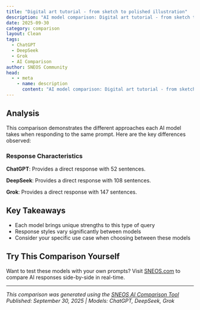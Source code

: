 ```yaml
---
title: "Digital art tutorial - from sketch to polished illustration"
description: "AI model comparison: Digital art tutorial - from sketch to polished illustration..."
date: 2025-09-30
category: comparison
layout: Clean
tags:
  - ChatGPT
  - DeepSeek
  - Grok
  - AI Comparison
author: SNEOS Community
head:
  - - meta
    - name: description
      content: "AI model comparison: Digital art tutorial - from sketch to polished illustration..."
---
```


<ChatComparison
  title="Digital art tutorial - from sketch to polished illustration"
  prompt="Digital art tutorial - from sketch to polished illustration"
  :responses='{"ChatGPT": "Certainly! Here\u0027s a step-by-step digital art tutorial guiding you from the initial sketch to a polished illustration:\n\n---\n\n### Digital Art Tutorial: From Sketch to Polished Illustration\n\n#### Tools You\u2019ll Need:\n- A digital drawing tablet or a computer with drawing software.\n- Drawing software (e.g., Adobe Photoshop, Procreate, Clip Studio Paint, Krita).\n\n---\n\n### Step 1: Preparing Your Canvas\n- Open your drawing software and create a new canvas. A typical size might be 3000x4000 pixels at 300 dpi for high-quality prints.\n- Choose a resolution that suits your needs (higher for print, lower for web).\n\n---\n\n### Step 2: Rough Sketch\n- Select a brush with low opacity and rough texture to mimic pencil.\n- Loosely sketch your idea, focusing on general shapes and composition.\n- Don\u2019t worry about details yet. Think about proportions, pose, perspective, and layout.\n- Use multiple layers if needed to separate elements.\n\n---\n\n### Step 3: Refined Sketch\n- Lower the opacity of the rough sketch layer to about 30-50%.\n- Create a new layer on top for your refined sketch.\n- Use a cleaner brush to redraw and add details, refining shapes and lines.\n- Clean up any awkward parts and finalize the line work.\n\n---\n\n### Step 4: Line Art (Optional)\n- If you want crisp, clean lines, create a new layer above the refined sketch.\n- Use a hard, smooth brush to ink your drawing.\n- Work slowly and carefully, adjusting brush size to emphasize line weight.\n- Hide or delete sketch layers when done.\n\n---\n\n### Step 5: Base Colors\n- Create a layer or multiple layers beneath your line art.\n- Block in flat base colors using a solid brush or fill tool.\n- Choose a harmonious color palette for your illustration.\n- You can keep different parts of your illustration on separate layers for easier editing.\n\n---\n\n### Step 6: Shading and Lighting\n- Add a new layer above the base colors and clip it (create a clipping mask) so shading stays within the base colors.\n- Use a soft brush to add shadows and highlights.\n- Consider the light source and use darker tones for shadows and lighter tones for highlights.\n- Blend softly when needed using blending brushes or smudge tools.\n\n---\n\n### Step 7: Adding Details\n- Add textures, small details, and subtle color variations.\n- Use custom brushes for effects like hair texture, fabric wrinkles, or skin pores.\n- Add reflections or ambient light to make the illustration more dynamic.\n\n---\n\n### Step 8: Background\n- Create a new layer(s) below your character or main subject.\n- Design a simple or detailed background depending on your composition.\n- Consider complementary colors and depth of field to make the subject pop.\n\n---\n\n### Step 9: Final Adjustments\n- Adjust color balance, contrast, brightness, and saturation if needed (using adjustment layers or filters).\n- Add effects like glows, flares, or textures to enhance the mood.\n- Zoom out often to see the whole image and make sure it reads well.\n\n---\n\n### Step 10: Export\n- Save your work in your native file format (.PSD, .CSP, etc.) to keep layers intact.\n- Export a flattened version (.PNG or .JPEG) for sharing or printing.\n- Consider exporting in different sizes depending on your needs.\n\n---\n\n### Tips for a Successful Digital Illustration:\n- Use layers to stay organized.\n- Save often and use versioning.\n- Experiment with brushes and settings.\n- Use references to improve accuracy.\n- Take breaks to maintain fresh eyes on your work.\n\n---\n\nWould you like a demonstration of any specific step or tips on choosing brushes and color palettes?", "DeepSeek": "Of course! This is a fantastic journey. Let\u0027s break down the process of creating a polished digital illustration from a simple sketch, step-by-step. This tutorial is designed to be software-agnostic, so you can follow along in Procreate, Photoshop, Krita, Clip Studio Paint, or any other digital art program.\n\n### **The Goal: From a Wobbly Sketch to a Confident Illustration**\n\nWe\u0027ll create a simple character illustration to demonstrate the workflow.\n\n---\n\n### **Step 1: The Rough Sketch (The Foundation)**\n\nThis stage is all about ideas, energy, and composition. Don\u0027t get caught up in details.\n\n1. **Start with Thumbnails:** Don\u0027t jump straight into a big canvas. Create small, quick sketches (thumbnails) to explore different ideas and compositions. Focus on basic shapes, silhouette, and flow.\n * *Tip:* Use a large, rough brush. Keep it loose and fast!\n\n \n\n2. **Refine Your Favorite:** Pick the thumbnail you like best. Create a new layer on top of it and draw a slightly cleaner sketch. This is where you define the pose, fix proportions, and place the main features.\n * *Tip:* Use a different color for this sketch to easily distinguish it from the rough thumbnails. Lower the opacity of your thumbnail layer.\n\n---\n\n### **Step 2: The Clean Line Art (The Blueprint)**\n\nThis is where we create the final lines that will guide our coloring.\n\n1. **Prepare the Canvas:** Lower the opacity of your refined sketch layer (to around 20-30%). Create a **new layer on top** for your clean line art.\n2. **Choose Your Brush:** Use a clean, pressure-sensitive brush. A standard \u0022Hard Round\u0022 brush, a \u0022G-Pen\u0022 (Clip Studio), or a \u0022Studio Pen\u0022 (Procreate) are perfect. The key is that it has a sharp edge.\n3. **Draw Confident Lines:** Focus on smooth, long strokes instead of short, scratchy ones. Use your whole arm, not just your wrist.\n * **Pro Tip:** Use your software\u0027s **Stabilization** or \u0022StreamLine\u0022 feature. This smooths out your strokes and is a game-changer for clean lines.\n * **Vary Line Weight:** Make your lines thicker in areas of shadow (e.g., under the chin, where the arm meets the body) and thinner in highlighted areas. This adds depth and a professional touch.\n\n \n\n---\n\n### **Step 3: Flat Colors (The Base Coat)**\n\nNow we block in colors without any shading. Think of it like a coloring book.\n\n1. **Organize Your Layers:** Create a new layer **beneath** your line art layer. Name it \u0022Flat Colors.\u0022\n2. **Color Palette:** Choose a simple, harmonious color palette beforehand. You can find inspiration on sites like Coolors.co or Adobe Color.\n3. **Fill the Shapes:** Use the hard brush to paint in the base colors for the skin, hair, clothes, etc. Don\u0027t worry about staying perfectly in the lines.\n4. **Clean Up with Clipping Masks:** This is a crucial technique!\n * Select your \u0022Flat Colors\u0022 layer.\n * Create a new layer above it and **clip it** to the layer below. (In most programs, this is done by clicking a \u0022Clipping Mask\u0022 icon or by holding Alt/Opt and clicking between the two layers).\n * Now, anything you paint on the clipped layer will only be visible where there is color on the \u0022Flat Colors\u0022 layer. This lets you clean up edges and add details without going outside the lines.\n\n \n\n---\n\n### **Step 4: Adding Light and Shadow (The Volume)**\n\nThis is where your illustration becomes three-dimensional.\n\n1. **Choose a Light Source:** Decide where your light is coming from (e.g., top-left). Be consistent!\n2. **Create Shadow Layers:**\n * Create a new layer **above** your flat colors. Set the **Blending Mode to Multiply**. This mode is perfect for shadows as it darkens the underlying colors.\n * **Clip this layer** to your flat colors.\n3. **Paint the Shadows:** Using a color slightly darker and more saturated than your base color, paint in the shadows. Think about the forms: where would light not hit? (e.g., under the hair, on the side of the nose, under the sleeve).\n * *Tip:* Use a slightly soft brush for softer shadow edges.\n\n \n\n---\n\n### **Step 5: Rendering and Polish (The Magic)**\n\nThis stage separates a good drawing from a great one. We add highlights, refine edges, and add final details.\n\n1. **Highlights:**\n * Create a new layer set to **Blending Mode: Add (or Screen)**. This mode is great for bright, glowing highlights.\n * Clip it to your flat colors.\n * Paint the brightest highlights where the light hits most directly (e.g., tip of the nose, top of the cheeks, edge of the sleeve).\n\n2. **Color Blending \u0026 Refinement:**\n * Create a new layer set to **Blending Mode: Normal**. Don\u0027t clip it yet.\n * Use a soft, round brush with low opacity to gently blend the transitions between your shadows and base colors. Pick colors from the surrounding areas to keep it harmonious.\n * You can also use this layer to add subtle color variations (e.g., a touch of pink to the cheeks, a cooler color in the recessed shadows).\n\n3. **Background:**\n * Add a simple background! A gradient, some abstract shapes, or soft light beams can make your character pop without distracting from them.\n\n4. **Final Effects:**\n * **Add Noise/Texture:** Create a new layer on top of everything, fill it with 50% gray, set the blending mode to **Overlay**, and then add a subtle noise filter (Filter \u003E Noise \u003E Add Noise). This gives a nice, cohesive texture.\n * **Color Adjustment:** Use adjustment layers (like Color Balance, Hue/Saturation, or Gradient Maps) to tweak the overall mood and color harmony of the entire piece.\n\n \n\n---\n\n### **Key Concepts to Remember:**\n\n* **Layers are Your Best Friend:** Use them to separate your sketch, line art, colors, shadows, and effects. This gives you maximum flexibility to make changes.\n* **Clipping Masks are Essential:** They save you countless hours of painstaking erasing.\n* **Blending Modes are Magic:** Multiply for shadows, Add/Screen for light, Overlay for texture. Experiment!\n* **Flip Your Canvas Horizontally:** Do this frequently! It helps you spot errors in proportions and composition that your brain has gotten used to.\n* **Zoom Out:** Don\u0027t get lost in details at 400% zoom. Regularly check how your piece looks at a smaller size to ensure it reads well.\n\nThe most important step is to **practice and enjoy the process**. Every artist has their own workflow, so use this guide as a starting point and adapt it to what feels right for you. Happy creating", "Grok": "Creating a polished digital illustration from a sketch involves a structured process that combines creativity with technical skills. Whether you\u0027re a beginner or an experienced artist, this step-by-step tutorial will guide you through the process using common tools like Adobe Photoshop, Procreate, or similar software. I\u0027ll assume you\u0027re working in a program like Photoshop for this guide, but the principles apply to most digital art tools.\n\n---\n\n### What You\u0027ll Need:\n- **Drawing Tablet**: (e.g., Wacom, Huion, or iPad with Apple Pencil for Procreate)\n- **Software**: Adobe Photoshop, Procreate, Clip Studio Paint, or any digital art program.\n- **Reference Images**: For anatomy, poses, or inspiration (optional but recommended).\n- **Basic Knowledge**: Familiarity with layers, brushes, and your software\u2019s tools.\n\n---\n\n### Step 1: Initial Sketch (Rough Concept)\n**Goal**: Lay down the basic idea of your illustration.\n\n1. **Set Up Your Canvas**:\n - Create a new file with a high resolution (e.g., 300 DPI, 4000x4000 pixels) to ensure quality for printing or zooming in.\n - Choose a canvas size based on your project (e.g., portrait or landscape orientation).\n\n2. **Sketch Your Idea**:\n - Use a light color (like a soft gray or blue) and a small, pencil-like brush.\n - Focus on the basic shapes and composition. Block out major elements like characters, background, and perspective lines.\n - Don\u2019t worry about details\u2014keep it loose and rough. Think stick figures or basic shapes for anatomy.\n - Create a new layer for each major element (e.g., character, background) to keep things organized.\n\n**Tip**: Use reference images to help with poses, anatomy, or perspective. Websites like Pinterest or Pose Reference sites are great for this.\n\n---\n\n### Step 2: Refine the Sketch (Clean Lineart)\n**Goal**: Turn your rough sketch into clear, defined lines.\n\n1. **Create a New Layer for Lineart**:\n - Lower the opacity of your rough sketch layer (around 30-50%) so it\u2019s visible but not distracting.\n - Use a slightly harder brush (like an inking pen or fine-tip brush) to trace over your sketch on the new layer.\n - Focus on cleaner, confident lines. Refine proportions, facial features, and other key details.\n\n2. **Adjust Anatomy and Perspective**:\n - Check for any errors in proportions or perspective. Use tools like transform (Ctrl\u002BT in Photoshop) to resize or rotate elements if needed.\n - Flip your canvas horizontally (most software has this feature) to spot mistakes\u2014flipping often reveals unevenness or awkward angles.\n\n3. **Finalize the Lineart**:\n - Erase unnecessary lines from the rough sketch layer or delete it altogether once your clean lineart is done.\n - Keep your lineart layer separate for now; it will help when adding color.\n\n**Tip**: Vary line thickness (thicker for outlines, thinner for details) to add depth. Many brushes in Photoshop or Procreate have pressure sensitivity for this.\n\n---\n\n### Step 3: Base Colors (Flat Colors)\n**Goal**: Add basic colors to define shapes and areas.\n\n1. **Set Up Layers for Coloring**:\n - Create a new layer *below* your lineart layer for base colors.\n - Use the \u201CMagic Wand\u201D or \u201CPen Tool\u201D to select areas (or manually block in colors with a hard-edged brush).\n - Turn on \u201CLock Transparency\u201D (in Photoshop) or use a clipping mask to prevent coloring outside the lines.\n\n2. **Choose a Color Palette**:\n - Pick a harmonious color scheme (e.g., complementary, analogous, or monochromatic). Use tools like Adobe Color or Coolors.co for inspiration.\n - Start with flat, mid-tone colors for each element (skin, clothes, background, etc.). Avoid pure black or white at this stage\u2014use dark grays or off-whites instead.\n\n3. **Fill in the Shapes**:\n - Use a solid brush to fill in each area with its base color. Don\u2019t worry about shading yet.\n - Create separate layers for different elements (e.g., skin, hair, clothes) to make adjustments easier later.\n\n**Tip**: If your software supports it, set your lineart layer to \u201CMultiply\u201D mode so the colors show through the lines.\n\n---\n\n### Step 4: Shading and Highlights\n**Goal**: Add depth and dimension to your illustration.\n\n1. **Set Up Shading Layers**:\n - Create a new layer above each base color layer for shading. Use a clipping mask to restrict shading to the base color area.\n - Decide on your light source (e.g., light coming from the top-left) and keep it consistent across the illustration.\n\n2. **Choose a Shading Style**:\n - **Cell Shading**: Use a hard-edged brush for sharp shadows and highlights. Great for a cartoonish look.\n - **Soft Shading**: Use a soft brush (like an airbrush) for smooth gradients. Ideal for a more realistic style.\n - Pick a darker shade of your base color for shadows (or use a multiply layer mode) and a lighter shade for highlights.\n\n3. **Apply Shadows and Highlights**:\n - Paint shadows where the light wouldn\u2019t hit (e.g., under the chin, inside folds of clothing).\n - Add highlights on areas that catch light (e.g., tops of cheeks, tips of hair strands).\n - Use a low opacity brush and build up the shading gradually for a natural look.\n\n**Tip**: Use ambient occlusion (subtle shadows where objects meet, like under arms or near edges) for extra depth.\n\n---\n\n### Step 5: Details and Textures\n**Goal**: Add small touches to make your illustration pop.\n\n1. **Refine Details**:\n - Zoom in and add fine details like facial expressions, hair strands, or small accessories.\n - Use a small brush for precision. Add blush to cheeks, shine to eyes, or creases to clothing.\n\n2. **Add Textures**:\n - Use texture brushes (e.g., for fabric, skin, or grass) to give surfaces a tactile feel. Many software programs have free or built-in texture brushes.\n - Overlay subtle textures (like paper grain or noise) on a separate layer set to \u201COverlay\u201D or \u201CSoft Light\u201D mode for a more organic look.\n\n3. **Enhance the Lineart**:\n - If desired, color parts of your lineart to match the base colors (e.g., darker skin tones for character outlines rather than pure black) for a softer look.\n - Add small highlights or effects near the edges.\n\n**Tip**: Avoid over-detailing\u2014focus on key areas like the face or focal points of the composition.\n\n---\n\n### Step 6: Background and Composition\n**Goal**: Integrate a background and ensure the overall composition works.\n\n1. **Sketch the Background**:\n - Create a new layer or group below the character layers for the background.\n - Keep it simple if the character is the focus (e.g., a gradient or basic scenery). For complex scenes, sketch elements like trees, buildings, or props.\n\n2. **Color and Shade the Background**:\n - Follow the same coloring and shading process as the character, but use softer or less saturated colors to avoid overpowering the foreground.\n - Ensure the lighting in the background matches the character (e.g., same light source direction).\n\n3. **Balance the Composition**:\n - Check if the character and background work together. Adjust colors, contrast, or positioning if needed.\n - Use the \u201CRule of Thirds\u201D or other composition techniques to guide the viewer\u2019s eye to the focal point.\n\n**Tip**: Add depth with atmospheric perspective\u2014make distant objects less detailed and more faded.\n\n---\n\n### Step 7: Final Touches and Polishing\n**Goal**: Refine the illustration and prepare it for sharing or printing.\n\n1. **Adjust Color and Lighting**:\n - Add an adjustment layer (in Photoshop, go to Layer \u003E New Adjustment Layer) for \u201CColor Balance,\u201D \u201CHue/Saturation,\u201D or \u201CGradient Map\u201D to unify the colors.\n - Create a new layer set to \u201COverlay\u201D or \u201CSoft Light\u201D and paint subtle lighting effects (like a warm glow or cool shadow) to enhance mood.\n\n2. **Add Effects**:\n - Include special effects like lens flares, sparkles, or smoke if they suit your piece. Use custom brushes or layer modes like \u201CScreen\u201D for glows.\n - Apply a slight blur to the background (e.g., Gaussian Blur) to create depth of field and focus on the foreground.\n\n3. **Review and Fix Errors**:\n - Zoom out and check the overall piece. Look for odd colors, stray lines, or inconsistencies.\n - Flip the canvas one last time to catch any remaining issues.\n\n4. **Export Your Work**:\n - Save your file in the native format (e.g., .PSD for Photoshop) to preserve layers for future edits.\n - Export a high-resolution PNG or JPEG for sharing online or printing. Use RGB color mode for digital viewing and CMYK for print.\n\n**Tip**: Take breaks during the process to view your work with fresh eyes\u2014you\u2019ll spot mistakes more easily.\n\n---\n\n### Bonus Tips for Improvement\n- **Study Fundamentals**: Learn anatomy, perspective, and color theory to improve your art over time.\n- **Experiment with Brushes**: Download or create custom brushes to match your style.\n- **Get Feedback**: Share your work on art communities like DeviantArt, ArtStation, or social media to get constructive criticism.\n- **Practice Consistently**: Even quick sketches daily can improve your skills.\n\n---\n\nBy following these steps\u2014sketching, refining, coloring, shading, detailing, and polishing\u2014you can transform a simple idea into a professional-looking digital illustration. Each stage builds on the last, so take your time and enjoy the process."}' 
  published-date="22:46"
/>

## Analysis

This comparison demonstrates the different approaches each AI model takes when responding to the same prompt. Here are the key differences observed:

### Response Characteristics

**ChatGPT**: Provides a direct response with 52 sentences. 

**DeepSeek**: Provides a direct response with 108 sentences. 

**Grok**: Provides a direct response with 147 sentences. 

## Key Takeaways

- Each model brings unique strengths to this type of query
- Response styles vary significantly between models
- Consider your specific use case when choosing between these models

## Try This Comparison Yourself

Want to test these models with your own prompts? Visit [SNEOS.com](https://sneos.com) to compare AI responses side-by-side in real-time.

---

*This comparison was generated using the [SNEOS AI Comparison Tool](https://sneos.com)*
*Published: September 30, 2025 | Models: ChatGPT, DeepSeek, Grok*
